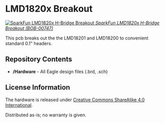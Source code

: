 LMD1820x Breakout
================

[![SparkFun LMD1820x H-Bridge Breakout](https://cdn.sparkfun.com//assets/parts/5/2/0/00747-07b.jpg)
*SparkFun LMD1820x H-Bridge Breakout (BOB-00747)*](https://www.sparkfun.com/products/747)

This pcb breaks out the  the LMD18201 and LMD18200 to convenient standard 0.1" headers. 

Repository Contents
-------------------
* **/Hardware** - All Eagle design files (.brd, .sch)


License Information
-------------------
The hardware is released under [Creative Commons ShareAlike 4.0 International](https://creativecommons.org/licenses/by-sa/4.0/).

Distributed as-is; no warranty is given.
